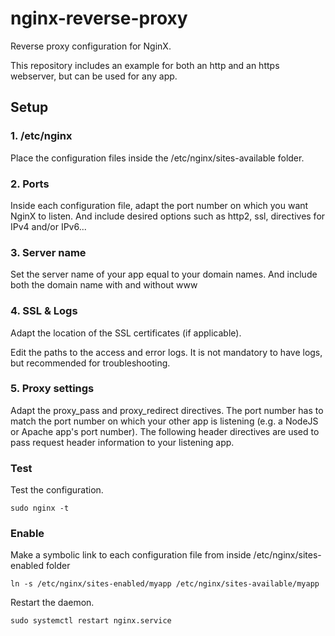 # nginx-reverse-proxy

Reverse proxy configuration for NginX.

This repository includes an example for both an http and an https webserver, but can be used for any app.

## Setup

### 1. /etc/nginx

Place the configuration files inside the /etc/nginx/sites-available folder. 

### 2. Ports 

Inside each configuration file, adapt the port number on which you want NginX to listen. 
And include desired options such as http2, ssl, directives for IPv4 and/or IPv6... 

### 3. Server name

Set the server name of your app equal to your domain names. 
And include both the domain name with and without www

### 4. SSL & Logs

Adapt the location of the SSL certificates (if applicable).

Edit the paths to the access and error logs. 
It is not mandatory to have logs, but recommended for troubleshooting.

### 5. Proxy settings

Adapt the proxy_pass and proxy_redirect directives. 
The port number has to match the port number on which your other app is listening (e.g. a NodeJS or Apache app's port number).
The following header directives are used to pass request header information to your listening app.

### Test 

Test the configuration. 

    sudo nginx -t

### Enable 

Make a symbolic link to each configuration file from inside /etc/nginx/sites-enabled folder 

    ln -s /etc/nginx/sites-enabled/myapp /etc/nginx/sites-available/myapp

Restart the daemon.

    sudo systemctl restart nginx.service